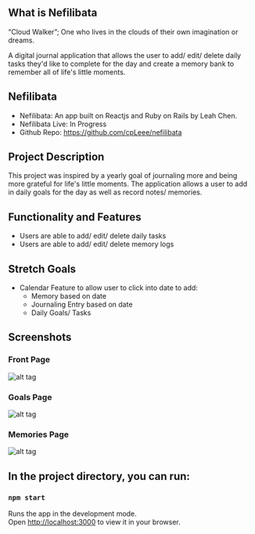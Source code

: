 ## What is Nefilibata 
“Cloud Walker”; One who lives in the clouds of their own imagination or dreams.

A digital journal application that allows the user to add/ edit/ delete daily tasks they'd like to complete for the day and create a memory bank to remember all of life's little moments. 

## Nefilibata
- Nefilibata: An app built on Reactjs and Ruby on Rails by Leah Chen.
- Nefilibata Live: In Progress
- Github Repo: https://github.com/cpLeee/nefilibata

## Project Description

This project was inspired by a yearly goal of journaling more and being more grateful for life's little moments. The application allows a user to add in daily goals for the day as well as record notes/ memories. 

## Functionality and Features

- Users are able to add/ edit/ delete daily tasks
- Users are able to add/ edit/ delete memory logs

## Stretch Goals
- Calendar Feature to allow user to click into date to add: 
  - Memory based on date 
  - Journaling Entry based on date
  - Daily Goals/ Tasks 

## Screenshots 

### Front Page 

![alt tag](https://cdn-images-1.medium.com/max/800/1*6GvLti3DMbRtxC8mGxZfdA.png "Landing Page")

### Goals Page
![alt tag](https://cdn-images-1.medium.com/max/800/1*TlN2BMeE8VS0cZX3F1jRaA.png "Goals Page") 

### Memories Page
![alt tag](https://cdn-images-1.medium.com/max/800/1*mdCeVMIl6hgFHILNKljRyw.png "Memories Page") 

## In the project directory, you can run:

### `npm start`

Runs the app in the development mode.\
Open [http://localhost:3000](http://localhost:3000) to view it in your browser.


